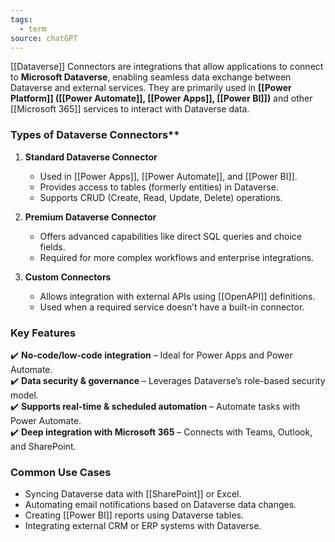 ```yaml
---
tags:
  - term
source: chatGPT
---
```

[[Dataverse]] Connectors are integrations that allow applications to connect to **Microsoft Dataverse**, enabling seamless data exchange between Dataverse and external services. They are primarily used in **[[Power Platform]] ([[Power Automate]], [[Power Apps]], [[Power BI]])** and other [[Microsoft 365]] services to interact with Dataverse data.
### Types of Dataverse Connectors**

1. **Standard Dataverse Connector**
    
    - Used in [[Power Apps]], [[Power Automate]], and [[Power BI]].
    - Provides access to tables (formerly entities) in Dataverse.
    - Supports CRUD (Create, Read, Update, Delete) operations.
        
2. **Premium Dataverse Connector**
    
    - Offers advanced capabilities like direct SQL queries and choice fields.
    - Required for more complex workflows and enterprise integrations.
        
3. **Custom Connectors**
    
    - Allows integration with external APIs using [[OpenAPI]] definitions.
    - Used when a required service doesn’t have a built-in connector.
### Key Features

✔️ **No-code/low-code integration** – Ideal for Power Apps and Power Automate.  
✔️ **Data security & governance** – Leverages Dataverse’s role-based security model.  
✔️ **Supports real-time & scheduled automation** – Automate tasks with Power Automate.  
✔️ **Deep integration with Microsoft 365** – Connects with Teams, Outlook, and SharePoint.

### Common Use Cases

- Syncing Dataverse data with [[SharePoint]] or Excel.
- Automating email notifications based on Dataverse data changes.
- Creating [[Power BI]] reports using Dataverse tables.
- Integrating external CRM or ERP systems with Dataverse.